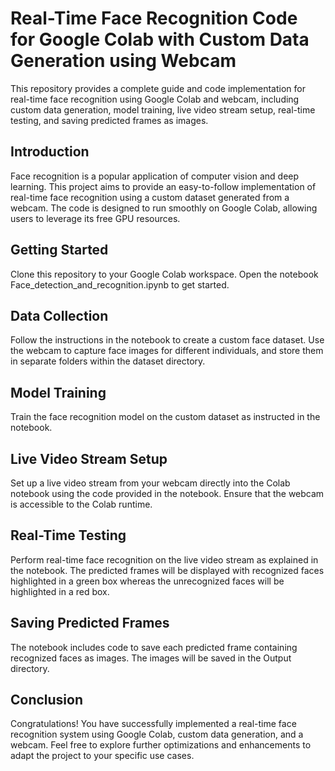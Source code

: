 # Real-Time Face Recognition Code for Google Colab with Custom Data Generation using Webcam

This repository provides a complete guide and code implementation for real-time face recognition using Google Colab and webcam, including custom data generation, model training, live video stream setup, real-time testing, and saving predicted frames as images.

## Introduction
Face recognition is a popular application of computer vision and deep learning. This project aims to provide an easy-to-follow implementation of real-time face recognition using a custom dataset generated from a webcam. The code is designed to run smoothly on Google Colab, allowing users to leverage its free GPU resources.

## Getting Started
Clone this repository to your Google Colab workspace.
Open the notebook Face_detection_and_recognition.ipynb to get started.

## Data Collection
Follow the instructions in the notebook to create a custom face dataset.
Use the webcam to capture face images for different individuals, and store them in separate folders within the dataset directory.

## Model Training 
Train the face recognition model on the custom dataset as instructed in the notebook.

## Live Video Stream Setup
Set up a live video stream from your webcam directly into the Colab notebook using the code provided in the notebook.
Ensure that the webcam is accessible to the Colab runtime.

## Real-Time Testing
Perform real-time face recognition on the live video stream as explained in the notebook.
The predicted frames will be displayed with recognized faces highlighted in a green box whereas the unrecognized faces will be highlighted in a red box.

## Saving Predicted Frames
The notebook includes code to save each predicted frame containing recognized faces as images.
The images will be saved in the Output directory.

## Conclusion
Congratulations! You have successfully implemented a real-time face recognition system using Google Colab, custom data generation, and a webcam. Feel free to explore further optimizations and enhancements to adapt the project to your specific use cases.


